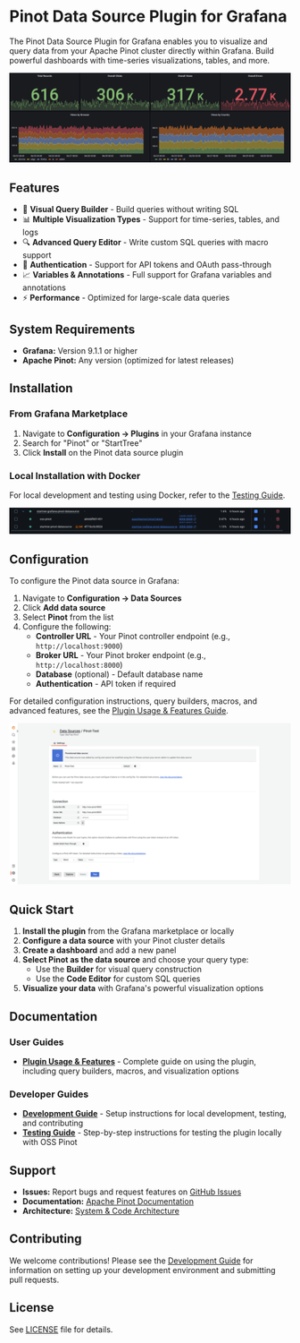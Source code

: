 # Pinot Data Source Plugin for Grafana

The Pinot Data Source Plugin for Grafana enables you to visualize and query data from your Apache Pinot cluster directly within Grafana. Build powerful dashboards with time-series visualizations, tables, and more.

![Sample Grafana Dashboard](src/img/screenshots/grafana-sample-dashboard.png)

## Features

- 🎯 **Visual Query Builder** - Build queries without writing SQL
- 📊 **Multiple Visualization Types** - Support for time-series, tables, and logs
- 🔍 **Advanced Query Editor** - Write custom SQL queries with macro support
- 🔐 **Authentication** - Support for API tokens and OAuth pass-through
- 📈 **Variables & Annotations** - Full support for Grafana variables and annotations
- ⚡ **Performance** - Optimized for large-scale data queries

## System Requirements

- **Grafana:** Version 9.1.1 or higher
- **Apache Pinot:** Any version (optimized for latest releases)

## Installation

### From Grafana Marketplace

1. Navigate to **Configuration → Plugins** in your Grafana instance
2. Search for "Pinot" or "StartTree"
3. Click **Install** on the Pinot data source plugin

### Local Installation with Docker

For local development and testing using Docker, refer to the [Testing Guide](TESTING.md).

![Pinot Datasource Plugin Docker Setup](src/img/screenshots/startree-pinot-plugin-local-docker-setup.png)

## Configuration

To configure the Pinot data source in Grafana:

1. Navigate to **Configuration → Data Sources**
2. Click **Add data source**
3. Select **Pinot** from the list
4. Configure the following:
   - **Controller URL** - Your Pinot controller endpoint (e.g., `http://localhost:9000`)
   - **Broker URL** - Your Pinot broker endpoint (e.g., `http://localhost:8000`)
   - **Database** (optional) - Default database name
   - **Authentication** - API token if required

For detailed configuration instructions, query builders, macros, and advanced features, see the [Plugin Usage & Features Guide](src/README.md).

![Pinot Datasource Configuration](src/img/screenshots/startree-pinot-sample-datasource-config.png)

## Quick Start

1. **Install the plugin** from the Grafana marketplace or locally
2. **Configure a data source** with your Pinot cluster details
3. **Create a dashboard** and add a new panel
4. **Select Pinot as the data source** and choose your query type:
   - Use the **Builder** for visual query construction
   - Use the **Code Editor** for custom SQL queries
5. **Visualize your data** with Grafana's powerful visualization options

## Documentation

### User Guides
- **[Plugin Usage & Features](src/README.md)** - Complete guide on using the plugin, including query builders, macros, and visualization options

### Developer Guides
- **[Development Guide](DEVELOPMENT.md)** - Setup instructions for local development, testing, and contributing
- **[Testing Guide](TESTING.md)** - Step-by-step instructions for testing the plugin locally with OSS Pinot

## Support

- **Issues:** Report bugs and request features on [GitHub Issues](https://github.com/startreedata/startree-grafana-pinot-datasource/issues)
- **Documentation:** [Apache Pinot Documentation](https://docs.pinot.apache.org/)
- **Architecture:** [System & Code Architecture](https://docs.google.com/document/d/1gCoF0MN8wQfD-Lq-wq2SagTavRcU4iO1drueCj4XA6M/edit?tab=t.0#heading=h.hx07umlqsfwe)

## Contributing

We welcome contributions! Please see the [Development Guide](DEVELOPMENT.md) for information on setting up your development environment and submitting pull requests.

## License

See [LICENSE](LICENSE) file for details.



